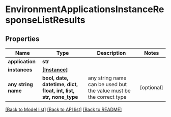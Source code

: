 # EnvironmentApplicationsInstanceResponseListResults


## Properties
Name | Type | Description | Notes
------------ | ------------- | ------------- | -------------
**application** | **str** |  | 
**instances** | [**[Instance]**](Instance.md) |  | 
**any string name** | **bool, date, datetime, dict, float, int, list, str, none_type** | any string name can be used but the value must be the correct type | [optional]

[[Back to Model list]](../README.md#documentation-for-models) [[Back to API list]](../README.md#documentation-for-api-endpoints) [[Back to README]](../README.md)


